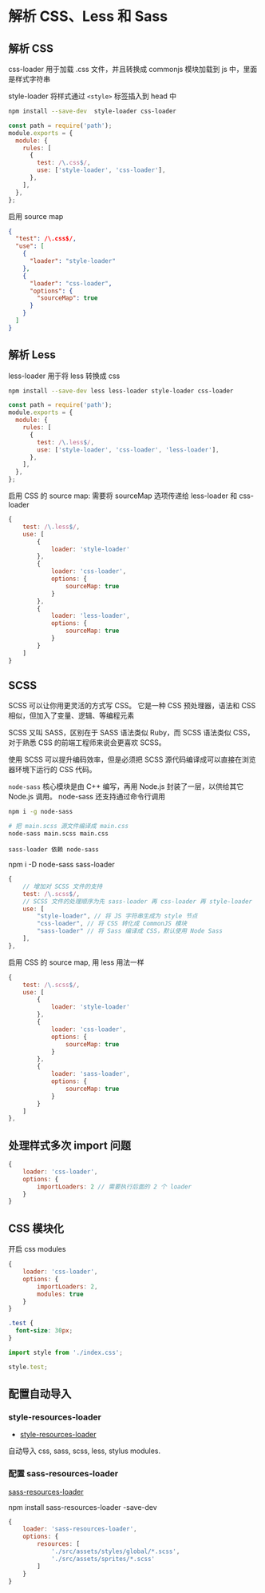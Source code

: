 # 解析 CSS、Less 和 Sass

## 解析 CSS

css-loader 用于加载 .css 文件，并且转换成 commonjs 模块加载到 js 中，里面是样式字符串

style-loader 将样式通过 `<style>` 标签插入到 head 中

```bash
npm install --save-dev  style-loader css-loader
```

```js
const path = require('path');
module.exports = {
  module: {
    rules: [
      {
        test: /\.css$/,
        use: ['style-loader', 'css-loader'],
      },
    ],
  },
};
```

启用 source map

```json
{
  "test": /\.css$/,
  "use": [
    {
      "loader": "style-loader"
    },
    {
      "loader": "css-loader",
      "options": {
        "sourceMap": true
      }
    }
  ]
}
```

## 解析 Less

less-loader 用于将 less 转换成 css

```bash
npm install --save-dev less less-loader style-loader css-loader
```

```js
const path = require('path');
module.exports = {
  module: {
    rules: [
      {
        test: /\.less$/,
        use: ['style-loader', 'css-loader', 'less-loader'],
      },
    ],
  },
};
```

启用 CSS 的 source map: 需要将 sourceMap 选项传递给 less-loader 和 css-loader

```js
{
    test: /\.less$/,
    use: [
        {
            loader: 'style-loader'
        },
        {
            loader: 'css-loader',
            options: {
                sourceMap: true
            }
        },
        {
            loader: 'less-loader',
            options: {
                sourceMap: true
            }
        }
    ]
}
```

## SCSS

SCSS 可以让你用更灵活的方式写 CSS。 它是一种 CSS 预处理器，语法和 CSS 相似，但加入了变量、逻辑、等编程元素

SCSS 又叫 SASS，区别在于 SASS 语法类似 Ruby，而 SCSS 语法类似 CSS，对于熟悉 CSS 的前端工程师来说会更喜欢 SCSS。

使用 SCSS 可以提升编码效率，但是必须把 SCSS 源代码编译成可以直接在浏览器环境下运行的 CSS 代码。

`node-sass` 核心模块是由 C++ 编写，再用 Node.js 封装了一层，以供给其它 Node.js 调用。 node-sass 还支持通过命令行调用

```bash
npm i -g node-sass

# 把 main.scss 源文件编译成 main.css
node-sass main.scss main.css
```

`sass-loader 依赖 node-sass`

npm i -D node-sass sass-loader

```js
{
    // 增加对 SCSS 文件的支持
    test: /\.scss$/,
    // SCSS 文件的处理顺序为先 sass-loader 再 css-loader 再 style-loader
    use: [
        "style-loader", // 将 JS 字符串生成为 style 节点
        "css-loader", // 将 CSS 转化成 CommonJS 模块
        "sass-loader" // 将 Sass 编译成 CSS，默认使用 Node Sass
    ],
},
```

启用 CSS 的 source map, 用 less 用法一样

```js
{
    test: /\.scss$/,
    use: [
        {
            loader: 'style-loader'
        },
        {
            loader: 'css-loader',
            options: {
                sourceMap: true
            }
        },
        {
            loader: 'sass-loader',
            options: {
                sourceMap: true
            }
        }
    ]
},
```

## 处理样式多次 import 问题

```js
{
    loader: 'css-loader',
    options: {
        importLoaders: 2 // 需要执行后面的 2 个 loader
    }
}
```

## CSS 模块化

开启 css modules

```js
{
    loader: 'css-loader',
    options: {
        importLoaders: 2,
        modules: true
    }
}
```

```css
.test {
  font-size: 30px;
}
```

```js
import style from './index.css';

style.test;
```

## 配置自动导入

### style-resources-loader

- [style-resources-loader](https://www.npmjs.com/package/style-resources-loader)

自动导入 css, sass, scss, less, stylus modules.

### 配置 sass-resources-loader

[sass-resources-loader](https://www.npmjs.com/package/sass-resources-loader)

npm install sass-resources-loader -save-dev

```js
{
    loader: 'sass-resources-loader',
    options: {
        resources: [
            './src/assets/styles/global/*.scss',
            './src/assets/sprites/*.scss'
        ]
    }
}
```
